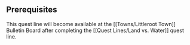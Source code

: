## Prerequisites

This quest line will become available at the [[Towns/Littleroot Town]] Bulletin Board after completing the [[Quest Lines/Land vs. Water]] quest line.